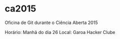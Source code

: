 # ca2015
Oficina de Git durante o Ciência Aberta 2015

Horário: Manhã do dia 26
Local: Garoa Hacker Clube
